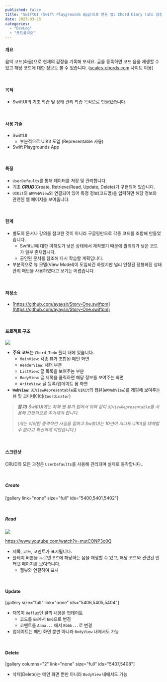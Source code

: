 ```yaml
---
published: false
title: "SwiftUI (Swift Playgrounds App)으로 만든 앱: Chord Diary (코드 감정 기록기)"
date: 2023-03-26
categories: 
  - "DevLog"
  - "포트폴리오"
---
```


#### **개요**

음악 코드(화음)으로 현재의 감정을 기록해 보세요. 글을 등록하면 코드 음을 재생할 수 있고 해당 코드에 대한 정보도 볼 수 있습니다. ([scales-chords.com](https://www.scales-chords.com/) 사이트 이용)

 

#### **목적**

- SwiftUI의 기초 학습 및 상태 관리 학습 목적으로 만들었습니다.

 

#### **사용 기술**

- SwiftUI
    - 부분적으로 UIKit 도입 (Representable 사용)
- Swift Playgrounds App

 

#### **특징**

- `UserDefaults`를 통해 데이터를 저장 및 관리합니다.
- 기초 _**CRUD**_(Create, Retrieve/Read, Update, Delete)가 구현되어 있습니다.
- `UIKit`의 `WKWebView`와 연결되어 있어 특정 정보(코드명)을 입력하면 해당 정보와 관련된 웹 페이지를 보여줍니다.

 

#### **한계**

- 별도의 문서나 강의를 참고한 것이 아니라 구글링만으로 각종 코드를 조합해 만들었습니다.
    - SwfitUI에 대한 이해도가 낮은 상태에서 제작했기 때문에 퀄리티가 낮은 코드가 일부 존재합니다.
    - 공인된 문서를 참조해 다시 학습할 계획입니다.
- 부분적으로 뷰 모델(View Model)이 도입되긴 하였지만 널리 인정된 정형화된 상태관리 패턴을 사용하였다고 보기는 어렵습니다.

 

#### **저장소**

- [https://github.com/ayaysir/Story-One.swiftpm](https://github.com/ayaysir/Story-One.swiftpm)

 

#### **프로젝트 구조**

![](./assets/img/wp-content/uploads/2023/03/스크린샷-2023-03-27-오전-1.34.16-복사본.jpg)

- **주요 코드**는 `Chord_Todo` 폴더 내에 있습니다.
    - `MainView`: 각종 뷰가 조합된 메인 화면
    - `HeaderView`: 헤더 부분
    - `ListView`: 글 목록을 보여주는 부분
    - `BodyView`: 글 제목을 클릭하면 해당 정보를 보여주는 화면
    - `WriteView`: 글 등록/업데이트 폼 화면
- **`WebView`**: `UIViewRepresentable`로 `UIKit`의 웹뷰(`WKWebView`)를 래핑해 보여주는 뷰 및 코디네이터(`Coordinator`)

> _**참고)** SwiftUI에는 자체 웹 뷰가 없어서 위와 같이 `UIViewRepresentable`를 사용해 간접적으로 추가해야 합니다._
> 
> _(저는 이러한 충격적인 사실을 접하고 SwiftUI는 10년이 지나도 UIKit을 대체할 수 없다고 확신하게 되었습니다.)_

 

#### **스크린샷**

CRUD의 모든 과정은 `UserDefaults`를 사용해 관리되며 실제로 동작합니다..

 

##### **Create**

\[gallery link="none" size="full" ids="5400,5401,5402"\]

 

##### **Read**

![](./assets/img/wp-content/uploads/2023/03/Simulator-Screen-Shot-iPhone-14-2023-03-27-at-02.08.38-복사본.jpg)

https://www.youtube.com/watch?v=mutCONP3c0Q

- 제목, 코드, 코멘트가 표시됩니다.
- 플레이 버튼을 누르면 `코드`에 해당하는 음을 재생할 수 있고, 해당 코드와 관련된 인터넷 페이지를 보여줍니다.
    - 웹뷰와 연결하여 표시

 

#### **Update**

\[gallery size="full" link="none" ids="5406,5405,5404"\]

- 재목이 `Reflux`인 글의 내용을 업데이트
    - 코드를 `Em`에서 `Em6`으로 변경
    - 코멘트를 `Aaaa...` 에서 `Bbbb...`로 변경
- 업데이트는 메인 화면 뿐만 아니라 `BodyView` 내에서도 가능

 

#### **Delete**

\[gallery columns="2" link="none" size="full" ids="5407,5408"\]

- 삭제(Delete)는 메인 화면 뿐만 아니라 `BodyView` 내에서도 가능

